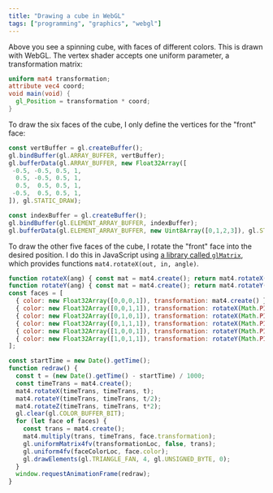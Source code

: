 ```yaml
---
title: "Drawing a cube in WebGL"
tags: ["programming", "graphics", "webgl"]
---
```


<canvas id="matrix_viz" width="400" height="400" style="width: 200px; height: 200px;"></canvas>
<script src="/assets/gl-matrix.js" type="text/javascript"></script>
<script id="vertex-shader" type="x-shader/x-vertex">
  uniform mat4 transformation;
  attribute vec4 coord;
  void main(void) {
    gl_Position = transformation * coord;
  }
</script>
<script id="fragment-shader" type="x-shader/x-fragment">
  precision mediump float;
  uniform vec4 faceColor;
  void main(void) {
    gl_FragColor = faceColor;
  }
</script>
<script>
  const matrixVizEl = document.getElementById("matrix_viz");
  const gl = matrixVizEl.getContext("webgl");
  gl.enable(gl.DEPTH_TEST);

  const vertBuffer = gl.createBuffer();
  gl.bindBuffer(gl.ARRAY_BUFFER, vertBuffer);
  gl.bufferData(gl.ARRAY_BUFFER, new Float32Array([
   -0.5, -0.5, 0.5, 1,
    0.5, -0.5, 0.5, 1,
    0.5,  0.5, 0.5, 1,
   -0.5,  0.5, 0.5, 1,
  ]), gl.STATIC_DRAW);

  const indexBuffer = gl.createBuffer();
  gl.bindBuffer(gl.ELEMENT_ARRAY_BUFFER, indexBuffer);
  gl.bufferData(gl.ELEMENT_ARRAY_BUFFER, new Uint8Array([0,1,2,3]), gl.STATIC_DRAW);

  function createShader(ty, src) {
    const s = gl.createShader(ty);
    gl.shaderSource(s, src);
    gl.compileShader(s);
    if (!gl.getShaderParameter(s, gl.COMPILE_STATUS)) {
      console.error("Error compiling shader", ty, src, gl.getShaderInfoLog(s));
    }
    return s;
  }
  const vertShader = createShader(gl.VERTEX_SHADER, document.getElementById("vertex-shader").innerText);
  const fragShader = createShader(gl.FRAGMENT_SHADER, document.getElementById("fragment-shader").innerText);

  const prog = gl.createProgram();
  gl.attachShader(prog, vertShader);
  gl.attachShader(prog, fragShader);
  gl.linkProgram(prog);
  if (!gl.getProgramParameter(prog, gl.LINK_STATUS)) {
    console.error("Error linking program", gl.getProgramInfoLog(prog));
  }
  gl.useProgram(prog);

  const coordLoc = gl.getAttribLocation(prog, "coord");
  gl.vertexAttribPointer(coordLoc, 4, gl.FLOAT, false, 0, 0);
  gl.enableVertexAttribArray(coordLoc);

  const transformationLoc = gl.getUniformLocation(prog, "transformation");
  const faceColorLoc = gl.getUniformLocation(prog, "faceColor");

  function rotateX(ang) { const mat = mat4.create(); return mat4.rotateX(mat, mat, ang); }
  function rotateY(ang) { const mat = mat4.create(); return mat4.rotateY(mat, mat, ang); }
  const faces = [
    { color: new Float32Array([0,0,0,1]), transformation: mat4.create() },
    { color: new Float32Array([0,0,1,1]), transformation: rotateX(Math.PI * 1/2) },
    { color: new Float32Array([0,1,0,1]), transformation: rotateX(Math.PI) },
    { color: new Float32Array([0,1,1,1]), transformation: rotateX(Math.PI * 3/2) },
    { color: new Float32Array([1,0,0,1]), transformation: rotateY(Math.PI * 1/2) },
    { color: new Float32Array([1,0,1,1]), transformation: rotateY(Math.PI * 3/2) },
  ];

  gl.clearColor(1,1,1,1);
  const startTime = new Date().getTime();
  function redraw() {
    const t = (new Date().getTime() - startTime) / 1000;
    const timeTrans = mat4.create();
    mat4.rotateX(timeTrans, timeTrans, t);
    mat4.rotateY(timeTrans, timeTrans, t/2);
    mat4.rotateZ(timeTrans, timeTrans, t*2);
    gl.clear(gl.COLOR_BUFFER_BIT);
    for (let face of faces) {
      const trans = mat4.create();
      mat4.multiply(trans, timeTrans, face.transformation);
      gl.uniformMatrix4fv(transformationLoc, false, trans);
      gl.uniform4fv(faceColorLoc, face.color);
      gl.drawElements(gl.TRIANGLE_FAN, 4, gl.UNSIGNED_BYTE, 0);
    }
    window.requestAnimationFrame(redraw);
  }
  window.requestAnimationFrame(redraw);
</script>

Above you see a spinning cube, with faces of different colors.
This is drawn with WebGL.
The vertex shader accepts one uniform parameter, a transformation matrix:

```glsl
uniform mat4 transformation;
attribute vec4 coord;
void main(void) {
  gl_Position = transformation * coord;
}
```

To draw the six faces of the cube,
I only define the vertices for the "front" face:

```js
const vertBuffer = gl.createBuffer();
gl.bindBuffer(gl.ARRAY_BUFFER, vertBuffer);
gl.bufferData(gl.ARRAY_BUFFER, new Float32Array([
 -0.5, -0.5, 0.5, 1,
  0.5, -0.5, 0.5, 1,
  0.5,  0.5, 0.5, 1,
 -0.5,  0.5, 0.5, 1,
]), gl.STATIC_DRAW);

const indexBuffer = gl.createBuffer();
gl.bindBuffer(gl.ELEMENT_ARRAY_BUFFER, indexBuffer);
gl.bufferData(gl.ELEMENT_ARRAY_BUFFER, new Uint8Array([0,1,2,3]), gl.STATIC_DRAW);
```

To draw the other five faces of the cube,
I rotate the "front" face into the desired position.
I do this in JavaScript using [a library called `glMatrix`](http://glmatrix.net/),
which provides functions `mat4.rotateX(out, in, angle)`.

```js
function rotateX(ang) { const mat = mat4.create(); return mat4.rotateX(mat, mat, ang); }
function rotateY(ang) { const mat = mat4.create(); return mat4.rotateY(mat, mat, ang); }
const faces = [
  { color: new Float32Array([0,0,0,1]), transformation: mat4.create() },
  { color: new Float32Array([0,0,1,1]), transformation: rotateX(Math.PI * 1/2) },
  { color: new Float32Array([0,1,0,1]), transformation: rotateX(Math.PI) },
  { color: new Float32Array([0,1,1,1]), transformation: rotateX(Math.PI * 3/2) },
  { color: new Float32Array([1,0,0,1]), transformation: rotateY(Math.PI * 1/2) },
  { color: new Float32Array([1,0,1,1]), transformation: rotateY(Math.PI * 3/2) },
];

const startTime = new Date().getTime();
function redraw() {
  const t = (new Date().getTime() - startTime) / 1000;
  const timeTrans = mat4.create();
  mat4.rotateX(timeTrans, timeTrans, t);
  mat4.rotateY(timeTrans, timeTrans, t/2);
  mat4.rotateZ(timeTrans, timeTrans, t*2);
  gl.clear(gl.COLOR_BUFFER_BIT);
  for (let face of faces) {
    const trans = mat4.create();
    mat4.multiply(trans, timeTrans, face.transformation);
    gl.uniformMatrix4fv(transformationLoc, false, trans);
    gl.uniform4fv(faceColorLoc, face.color);
    gl.drawElements(gl.TRIANGLE_FAN, 4, gl.UNSIGNED_BYTE, 0);
  }
  window.requestAnimationFrame(redraw);
}
```
